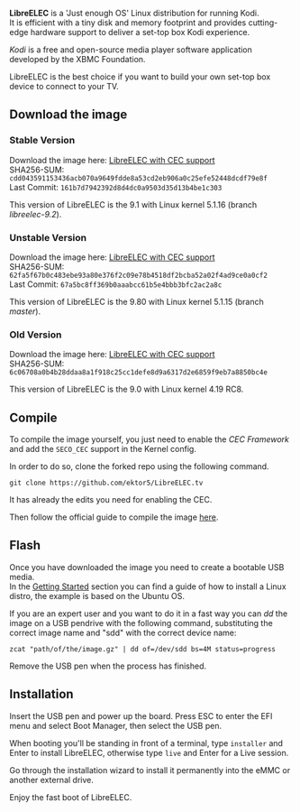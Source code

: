 **LibreELEC** is a 'Just enough OS' Linux distribution for running Kodi.  
It is efficient with a tiny disk and memory footprint and provides cutting-edge hardware support to deliver a set-top box Kodi experience.

*Kodi* is a free and open-source media player software application developed by the XBMC Foundation.  

LibreELEC is the best choice if you want to build your own set-top box device to connect to your TV.

## Download the image

### Stable Version
Download the image here: [LibreELEC with CEC support][imagestab]   
SHA256-SUM: `cdd043591153436acb070a9649fdde8a53cd2eb906a0c25efe52448dcdf79e8f`  
Last Commit: `161b7d7942392d8d4dc0a9503d35d13b4be1c303`

This version of LibreELEC is the 9.1 with Linux kernel 5.1.16 (branch *libreelec-9.2*).

### Unstable Version
Download the image here: [LibreELEC with CEC support][imageunstab]   
SHA256-SUM: `62fa5f67b0c483ebe93a80e376f2c09e78b4518df2bcba52a02f4ad9ce0a0cf2`  
Last Commit: `67a5bc8ff369b0aaabcc61b5e4bbb3bfc2ac2a8c`

This version of LibreELEC is the 9.80 with Linux kernel 5.1.15 (branch *master*).


### Old Version
Download the image here: [LibreELEC with CEC support][imageold]   
SHA256-SUM: `6c06708a0b4b28ddaa8a1f918c25cc1defe8d9a6317d2e6859f9eb7a8850bc4e`

This version of LibreELEC is the 9.0 with Linux kernel 4.19 RC8.

## Compile

To compile the image yourself, you just need to enable the *CEC Framework* and
add the `SECO_CEC` support in the Kernel config.

In order to do so, clone the forked repo using the following command.

	git clone https://github.com/ektor5/LibreELEC.tv

It has already the edits you need for enabling the CEC.

Then follow the official guide to compile the image [here](https://libreelec.wiki/compile).

## Flash

Once you have downloaded the image you need to create a bootable USB media.  
In the [Getting Started](https://www.udoo.org/get-started-x86/) section you can find a guide of how to install a Linux distro, the example is based on the Ubuntu OS.

If you are an expert user and you want to do it in a fast way you can *dd* the image on a USB pendrive with the following command, substituting the correct image name and "sdd" with the correct device name:

    zcat "path/of/the/image.gz" | dd of=/dev/sdd bs=4M status=progress

Remove the USB pen when the process has finished.

## Installation

Insert the USB pen and power up the board.
Press ESC to enter the EFI menu and select Boot Manager, then select the USB pen.

When booting you'll be standing in front of a terminal, type `installer` and Enter to install LibreELEC, otherwise type `live` and Enter for a Live session.

Go through the installation wizard to install it permanently into the eMMC or another external drive.

Enjoy the fast boot of LibreELEC.

[imageold]: https://sourceforge.net/projects/udooboard/files/UDOO_X86/LibreELEC/LibreELEC-Generic.x86_64-9.0-devel-20181022184922-461ea72.img.gz/download
[imageunstab]: https://sourceforge.net/projects/udooboard/files/UDOO_X86/LibreELEC/LibreELEC-Generic.x86_64-9.80-devel-20190710181224-ef834cb.img.gz/download
[imagestab]: https://sourceforge.net/projects/udooboard/files/UDOO_X86/LibreELEC/LibreELEC-Generic.x86_64-9.1-devel-20190711122949-7c00387.img.gz/download
